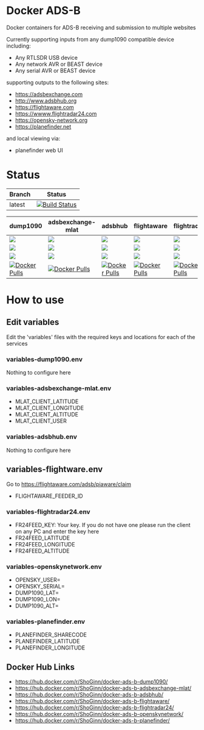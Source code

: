 # Docker ADS-B
Docker containers for ADS-B receiving and submission to multiple websites

Currently supporting inputs from any dump1090 compatible device including:
* Any RTLSDR USB device
* Any network AVR or BEAST device
* Any serial AVR or BEAST device

supporting outputs to the following sites:
* https://adsbexchange.com
* http://www.adsbhub.org
* https://flightaware.com
* https://wwww.flightradar24.com
* https://opensky-network.org
* https://planefinder.net

and local viewing via:
* planefinder web UI

# Status
| Branch | Status |
|--------|--------|
| latest | [![Build Status](https://travis-ci.org/ShoGinn/docker-ads-b.svg?branch=latest)](https://travis-ci.org/ShoGinn/docker-ads-b) |

| dump1090 | adsbexchange-mlat | adsbhub | flightaware | flightradar24 | openskynetwork | planefinder |
|----------|-------------------|---------|-------------|---------------|----------------|-------------|
| [![](https://images.microbadger.com/badges/image/ShoGinn/docker-ads-b-dump1090.svg)](https://microbadger.com/images/ShoGinn/docker-ads-b-dump1090)   | [![](https://images.microbadger.com/badges/image/ShoGinn/docker-ads-b-adsbexchange-mlat.svg)](https://microbadger.com/images/ShoGinn/docker-ads-b-adsbexchange-mlat)   | [![](https://images.microbadger.com/badges/image/ShoGinn/docker-ads-b-adsbhub.svg)](https://microbadger.com/images/ShoGinn/docker-ads-b-adsbhub)   | [![](https://images.microbadger.com/badges/image/ShoGinn/docker-ads-b-flightaware.svg)](https://microbadger.com/images/ShoGinn/docker-ads-b-flightaware)   | [![](https://images.microbadger.com/badges/image/ShoGinn/docker-ads-b-flightradar24.svg)](https://microbadger.com/images/ShoGinn/docker-ads-b-flightradar24)   | [![](https://images.microbadger.com/badges/image/ShoGinn/docker-ads-b-openskynetwork.svg)](https://microbadger.com/images/ShoGinn/docker-ads-b-openskynetwork)   | [![](https://images.microbadger.com/badges/image/ShoGinn/docker-ads-b-planefinder.svg)](https://microbadger.com/images/ShoGinn/docker-ads-b-planefinder)   |
| [![](https://images.microbadger.com/badges/version/ShoGinn/docker-ads-b-dump1090.svg)](https://microbadger.com/images/ShoGinn/docker-ads-b-dump1090) | [![](https://images.microbadger.com/badges/version/ShoGinn/docker-ads-b-adsbexchange-mlat.svg)](https://microbadger.com/images/ShoGinn/docker-ads-b-adsbexchange-mlat) | [![](https://images.microbadger.com/badges/version/ShoGinn/docker-ads-b-adsbhub.svg)](https://microbadger.com/images/ShoGinn/docker-ads-b-adsbhub) | [![](https://images.microbadger.com/badges/version/ShoGinn/docker-ads-b-flightaware.svg)](https://microbadger.com/images/ShoGinn/docker-ads-b-flightaware) | [![](https://images.microbadger.com/badges/version/ShoGinn/docker-ads-b-flightradar24.svg)](https://microbadger.com/images/ShoGinn/docker-ads-b-flightradar24) | [![](https://images.microbadger.com/badges/version/ShoGinn/docker-ads-b-openskynetwork.svg)](https://microbadger.com/images/ShoGinn/docker-ads-b-openskynetwork) | [![](https://images.microbadger.com/badges/version/ShoGinn/docker-ads-b-planefinder.svg)](https://microbadger.com/images/ShoGinn/docker-ads-b-planefinder) |
| [![](https://images.microbadger.com/badges/commit/ShoGinn/docker-ads-b-dump1090.svg)](https://microbadger.com/images/ShoGinn/docker-ads-b-dump1090)  | [![](https://images.microbadger.com/badges/commit/ShoGinn/docker-ads-b-adsbexchange-mlat.svg)](https://microbadger.com/images/ShoGinn/docker-ads-b-adsbexchange-mlat)  | [![](https://images.microbadger.com/badges/commit/ShoGinn/docker-ads-b-adsbhub.svg)](https://microbadger.com/images/ShoGinn/docker-ads-b-adsbhub)  | [![](https://images.microbadger.com/badges/commit/ShoGinn/docker-ads-b-flightaware.svg)](https://microbadger.com/images/ShoGinn/docker-ads-b-flightaware)  | [![](https://images.microbadger.com/badges/commit/ShoGinn/docker-ads-b-flightradar24.svg)](https://microbadger.com/images/ShoGinn/docker-ads-b-flightradar24)  | [![](https://images.microbadger.com/badges/commit/ShoGinn/docker-ads-b-openskynetwork.svg)](https://microbadger.com/images/ShoGinn/docker-ads-b-openskynetwork)  | [![](https://images.microbadger.com/badges/commit/ShoGinn/docker-ads-b-planefinder.svg)](https://microbadger.com/images/ShoGinn/docker-ads-b-planefinder)  |
| [![Docker Pulls](https://img.shields.io/docker/pulls/ShoGinn/docker-ads-b-dump1090.svg)](https://hub.docker.com/r/ShoGinn/docker-ads-b-dump1090/)    | [![Docker Pulls](https://img.shields.io/docker/pulls/ShoGinn/docker-ads-b-adsbexchange-mlat.svg)](https://hub.docker.com/r/ShoGinn/docker-ads-b-adsbexchange-mlat/)    | [![Docker Pulls](https://img.shields.io/docker/pulls/ShoGinn/docker-ads-b-adsbhub.svg)](https://hub.docker.com/r/ShoGinn/docker-ads-b-adsbhub/)    | [![Docker Pulls](https://img.shields.io/docker/pulls/ShoGinn/docker-ads-b-flightaware.svg)](https://hub.docker.com/r/ShoGinn/docker-ads-b-flightaware/)    | [![Docker Pulls](https://img.shields.io/docker/pulls/ShoGinn/docker-ads-b-flightradar24.svg)](https://hub.docker.com/r/ShoGinn/docker-ads-b-flightradar24/)    | [![Docker Pulls](https://img.shields.io/docker/pulls/ShoGinn/docker-ads-b-openskynetwork.svg)](https://hub.docker.com/r/ShoGinn/docker-ads-b-openskynetwork/)    | [![Docker Pulls](https://img.shields.io/docker/pulls/ShoGinn/docker-ads-b-planefinder.svg)](https://hub.docker.com/r/ShoGinn/docker-ads-b-planefinder/)    |

# How to use
## Edit variables
Edit the 'variables' files with the required keys and locations for each of the services

### variables-dump1090.env
Nothing to configure here

### variables-adsbexchange-mlat.env
* MLAT_CLIENT_LATITUDE
* MLAT_CLIENT_LONGITUDE
* MLAT_CLIENT_ALTITUDE
* MLAT_CLIENT_USER

### variables-adsbhub.env
Nothing to configure here

## variables-flightware.env
Go to https://flightaware.com/adsb/piaware/claim
* FLIGHTAWARE_FEEDER_ID

### variables-flightradar24.env
* FR24FEED_KEY: Your key. If you do not have one please run the client on any PC and enter the key here
* FR24FEED_LATITUDE
* FR24FEED_LONGITUDE
* FR24FEED_ALTITUDE

### variables-openskynetwork.env
* OPENSKY_USER=
* OPENSKY_SERIAL=
* DUMP1090_LAT=
* DUMP1090_LON=
* DUMP1090_ALT=

### variables-planefinder.env
* PLANEFINDER_SHARECODE
* PLANEFINDER_LATITUDE
* PLANEFINDER_LONGITUDE

## Docker Hub Links
* https://hub.docker.com/r/ShoGinn/docker-ads-b-dump1090/
* https://hub.docker.com/r/ShoGinn/docker-ads-b-adsbexchange-mlat/
* https://hub.docker.com/r/ShoGinn/docker-ads-b-adsbhub/
* https://hub.docker.com/r/ShoGinn/docker-ads-b-flightaware/
* https://hub.docker.com/r/ShoGinn/docker-ads-b-flightradar24/
* https://hub.docker.com/r/ShoGinn/docker-ads-b-openskynetwork/
* https://hub.docker.com/r/ShoGinn/docker-ads-b-planefinder/
